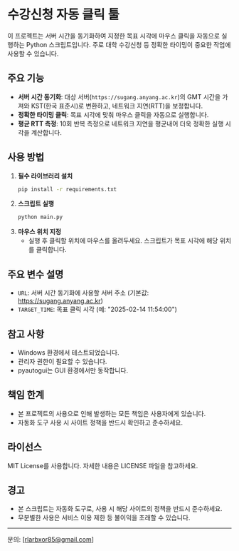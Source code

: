 # 수강신청 자동 클릭 툴

이 프로젝트는 서버 시간을 동기화하여 지정한 목표 시각에 마우스 클릭을 자동으로 실행하는 Python 스크립트입니다. 주로 대학 수강신청 등 정확한 타이밍이 중요한 작업에 사용할 수 있습니다.

## 주요 기능
- **서버 시간 동기화**: 대상 서버(`https://sugang.anyang.ac.kr`)의 GMT 시간을 가져와 KST(한국 표준시)로 변환하고, 네트워크 지연(RTT)을 보정합니다.
- **정확한 타이밍 클릭**: 목표 시각에 맞춰 마우스 클릭을 자동으로 실행합니다.
- **평균 RTT 측정**: 10회 반복 측정으로 네트워크 지연을 평균내어 더욱 정확한 실행 시각을 계산합니다.

## 사용 방법
1. **필수 라이브러리 설치**
   ```bash
   pip install -r requirements.txt
   ```
2. **스크립트 실행**
   ```bash
   python main.py
   ```
3. **마우스 위치 지정**
   - 실행 후 클릭할 위치에 마우스를 올려두세요. 스크립트가 목표 시각에 해당 위치를 클릭합니다.

## 주요 변수 설명
- `URL`: 서버 시간 동기화에 사용할 서버 주소 (기본값: https://sugang.anyang.ac.kr)
- `TARGET_TIME`: 목표 클릭 시각 (예: "2025-02-14 11:54:00")

## 참고 사항
- Windows 환경에서 테스트되었습니다.
- 관리자 권한이 필요할 수 있습니다.
- pyautogui는 GUI 환경에서만 동작합니다.

## 책임 한계
- 본 프로젝트의 사용으로 인해 발생하는 모든 책임은 사용자에게 있습니다.
- 자동화 도구 사용 시 사이트 정책을 반드시 확인하고 준수하세요.

## 라이선스
MIT License를 사용합니다. 자세한 내용은 LICENSE 파일을 참고하세요.

## 경고
- 본 스크립트는 자동화 도구로, 사용 시 해당 사이트의 정책을 반드시 준수하세요.
- 무분별한 사용은 서비스 이용 제한 등 불이익을 초래할 수 있습니다.

---

문의: [rlarbxor85@gmail.com]
